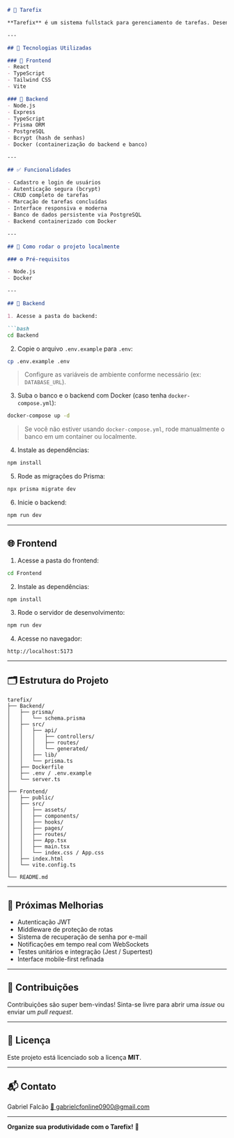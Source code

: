 
````markdown
# 📝 Tarefix

**Tarefix** é um sistema fullstack para gerenciamento de tarefas. Desenvolvido com **React**, **Tailwind CSS** e **Vite** no frontend, e **Node.js**, **Express**, **TypeScript**, **Prisma ORM**, **PostgreSQL** e **Docker** no backend.

---

## 🚀 Tecnologias Utilizadas

### 🔹 Frontend
- React
- TypeScript
- Tailwind CSS
- Vite

### 🔸 Backend
- Node.js
- Express
- TypeScript
- Prisma ORM
- PostgreSQL
- Bcrypt (hash de senhas)
- Docker (containerização do backend e banco)

---

## ✅ Funcionalidades

- Cadastro e login de usuários
- Autenticação segura (bcrypt)
- CRUD completo de tarefas
- Marcação de tarefas concluídas
- Interface responsiva e moderna
- Banco de dados persistente via PostgreSQL
- Backend containerizado com Docker

---

## 🧭 Como rodar o projeto localmente

### ⚙️ Pré-requisitos

- Node.js
- Docker

---

## 🐳 Backend

1. Acesse a pasta do backend:

```bash
cd Backend
````

2. Copie o arquivo `.env.example` para `.env`:

```bash
cp .env.example .env
```

> Configure as variáveis de ambiente conforme necessário (ex: `DATABASE_URL`).

3. Suba o banco e o backend com Docker (caso tenha `docker-compose.yml`):

```bash
docker-compose up -d
```

> Se você não estiver usando `docker-compose.yml`, rode manualmente o banco em um container ou localmente.

4. Instale as dependências:

```bash
npm install
```

5. Rode as migrações do Prisma:

```bash
npx prisma migrate dev
```

6. Inicie o backend:

```bash
npm run dev
```

---

## 🌐 Frontend

1. Acesse a pasta do frontend:

```bash
cd Frontend
```

2. Instale as dependências:

```bash
npm install
```

3. Rode o servidor de desenvolvimento:

```bash
npm run dev
```

4. Acesse no navegador:

```
http://localhost:5173
```

---

## 🗂 Estrutura do Projeto

```
tarefix/
├── Backend/
│   ├── prisma/
│   │   └── schema.prisma
│   ├── src/
│   │   ├── api/
│   │   │   ├── controllers/
│   │   │   ├── routes/
│   │   │   └── generated/
│   │   ├── lib/
│   │   └── prisma.ts
│   ├── Dockerfile
│   ├── .env / .env.example
│   └── server.ts
│
├── Frontend/
│   ├── public/
│   ├── src/
│   │   ├── assets/
│   │   ├── components/
│   │   ├── hooks/
│   │   ├── pages/
│   │   ├── routes/
│   │   ├── App.tsx
│   │   ├── main.tsx
│   │   └── index.css / App.css
│   ├── index.html
│   └── vite.config.ts
│
└── README.md
```

---

## 🔧 Próximas Melhorias

* Autenticação JWT
* Middleware de proteção de rotas
* Sistema de recuperação de senha por e-mail
* Notificações em tempo real com WebSockets
* Testes unitários e integração (Jest / Supertest)
* Interface mobile-first refinada

---

## 🤝 Contribuições

Contribuições são super bem-vindas!
Sinta-se livre para abrir uma *issue* ou enviar um *pull request*.

---

## 📄 Licença

Este projeto está licenciado sob a licença **MIT**.

---

## 📬 Contato

Gabriel Falcão
[📧 gabrielcfonline0900@gmail.com](mailto:gabrielcfonline0900@gmail.com)

---

**Organize sua produtividade com o Tarefix!** 🚀
